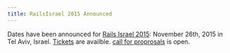 ```yaml
---
title: RailsIsrael 2015 Announced
---
```


Dates have been announced for [Rails Israel 2015][s]: November 26th, 2015 in
Tel Aviv, Israel. [Tickets][t] are availble. [call for proprosals][cfp] is open.

[s]: https://railsisrael2015.events.co.il
[t]: https://railsisrael2015.events.co.il/store/orders/new
[cfp]: https://devcontlv.wufoo.com/forms/rails-israel-2015-call-for-talks/


